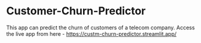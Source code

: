 # Customer-Churn-Predictor
This app can predict the churn of customers of a telecom company.
Access the live app from here - https://custm-churn-predictor.streamlit.app/

